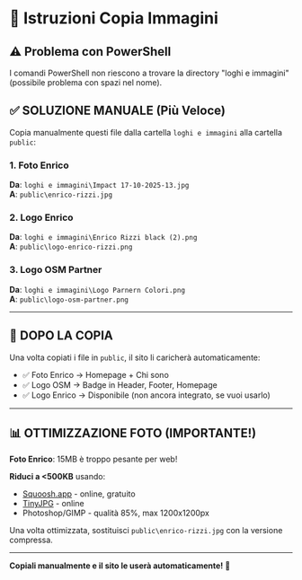 # 📸 Istruzioni Copia Immagini

## ⚠️ Problema con PowerShell

I comandi PowerShell non riescono a trovare la directory "loghi e immagini" (possibile problema con spazi nel nome).

## ✅ SOLUZIONE MANUALE (Più Veloce)

Copia manualmente questi file dalla cartella `loghi e immagini` alla cartella `public`:

### 1. Foto Enrico
**Da**: `loghi e immagini\Impact 17-10-2025-13.jpg`  
**A**: `public\enrico-rizzi.jpg`

### 2. Logo Enrico
**Da**: `loghi e immagini\Enrico Rizzi black (2).png`  
**A**: `public\logo-enrico-rizzi.png`

### 3. Logo OSM Partner
**Da**: `loghi e immagini\Logo Parnern Colori.png`  
**A**: `public\logo-osm-partner.png`

---

## 🚀 DOPO LA COPIA

Una volta copiati i file in `public`, il sito li caricherà automaticamente:

- ✅ Foto Enrico → Homepage + Chi sono
- ✅ Logo OSM → Badge in Header, Footer, Homepage
- ✅ Logo Enrico → Disponibile (non ancora integrato, se vuoi usarlo)

---

## 📊 OTTIMIZZAZIONE FOTO (IMPORTANTE!)

**Foto Enrico**: 15MB è troppo pesante per web!

**Riduci a <500KB** usando:
- [Squoosh.app](https://squoosh.app) - online, gratuito
- [TinyJPG](https://tinyjpg.com) - online
- Photoshop/GIMP - qualità 85%, max 1200x1200px

Una volta ottimizzata, sostituisci `public\enrico-rizzi.jpg` con la versione compressa.

---

**Copiali manualmente e il sito le userà automaticamente! 🎨**

